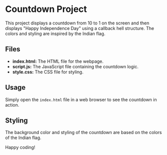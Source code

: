 # Countdown Project

This project displays a countdown from 10 to 1 on the screen and then displays "Happy Independence Day" using a callback hell structure. The colors and styling are inspired by the Indian flag.

## Files

- **index.html:** The HTML file for the webpage.
- **script.js:** The JavaScript file containing the countdown logic.
- **style.css:** The CSS file for styling.

## Usage

Simply open the `index.html` file in a web browser to see the countdown in action.


## Styling

The background color and styling of the countdown are based on the colors of the Indian flag.



Happy coding!
